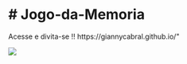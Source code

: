 <h1># Jogo-da-Memoria</h1>
<p>Acesse e divita-se !!
https://giannycabral.github.io/"</p>

<img src="https://th.bing.com/th/id/OIP.9MCYVagtc0ds8XM-fuBFDgHaHa?pid=ImgDet&w=630&h=630&rs=1">
